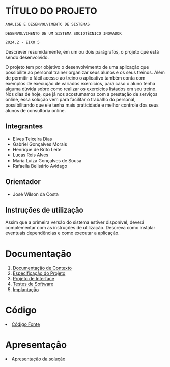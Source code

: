 # TÍTULO DO PROJETO

`ANÁLISE E DESENVOLVIMENTO DE SISTEMAS`

`DESENVOLVIMENTO DE UM SISTEMA SOCIOTÉCNICO INOVADOR`

`2024.2 - EIXO 5`

Descrever resumidamente, em um ou dois parágrafos, o projeto que está sendo desenvolvido.

O projeto tem por objetivo o desenvolvimento de uma aplicação que possibilite ao personal trainer organizar seus alunos e os seus treinos. Além de permitir o fácil acesso ao treino o aplicativo também conta com exemplos de execução de variados exercícios, para caso o aluno tenha alguma dúvida sobre como realizar os exercícios listados em seu treino. Nos dias de hoje, que já nos acostumamos com a prestação de serviços online, essa solução vem para facilitar o trabalho do personal, possibilitando que ele tenha mais praticidade e melhor controle dos seus alunos de consultoria online. 

## Integrantes

* Elves Teixeira Dias
* Gabriel Gonçalves Morais
* Henrique de Brito Leite
* Lucas Reis Alves
* Maria Luiza Gonçalves de Sousa
* Rafaella Belisário Avidago

## Orientador

* José Wilson da Costa

## Instruções de utilização

Assim que a primeira versão do sistema estiver disponível, deverá complementar com as instruções de utilização. Descreva como instalar eventuais dependências e como executar a aplicação.

# Documentação

<ol>
<li><a href="docs/01-Documentação de Contexto.md"> Documentação de Contexto</a></li>
<li><a href="docs/02-Especificação do Projeto.md"> Especificação do Projeto</a></li>
<li><a href="docs/03-Projeto de Interface.md"> Projeto de Interface</a></li>
<li><a href="docs/04-Testes de Software.md"> Testes de Software</a></li>
<li><a href="docs/05-Implantação.md"> Implantação</a></li>
</ol>

# Código

<li><a href="src/README.md"> Código Fonte</a></li>

# Apresentação

<li><a href="presentation/README.md"> Apresentação da solução</a></li>

